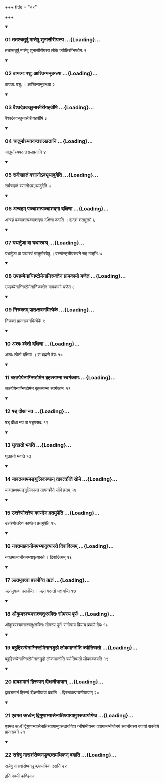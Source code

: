 +++
title = "०९"

+++

<div class="js_include" includetitle="true" newlevelforh1="3" unfilled="" url="/vedAH_yajuH/taittirIyam/sUtram/ApastambaH/shrautam/vishvAsa-prastutiH/22/09/01_tatashchaturShu_mAseShu_shunAsIrIyasya.md">
<details open><summary><h3>01 ततश्चतुर्षु मासेषु शुनासीरीयस्य ...{Loading}...</h3></summary>

ततश्चतुर्षु मासेषु शुनासीरीयस्य लोके ज्योतिरग्निष्टोमः १
</details>
</div>

<div class="js_include collapsed" newlevelforh1="4" title="सर्वाष् टीकाः" url="/vedAH_yajuH/taittirIyam/sUtram/ApastambaH/shrautam/sarvASh_TIkAH/22/09/01_tatashchaturShu_mAseShu_shunAsIrIyasya.md"> </div>



<div class="js_include collapsed" newlevelforh1="4" title="मूलम्" url="/vedAH_yajuH/taittirIyam/sUtram/ApastambaH/shrautam/mUlam/22/09/01_tatashchaturShu_mAseShu_shunAsIrIyasya.md"> </div>


<div class="js_include" includetitle="true" newlevelforh1="3" unfilled="" url="/vedAH_yajuH/taittirIyam/sUtram/ApastambaH/shrautam/vishvAsa-prastutiH/22/09/02_vAyavyaH_pashuH_AshvinyanUbandhyA.md">
<details open><summary><h3>02 वायव्यः पशुः आश्विन्यनूबन्ध्या ...{Loading}...</h3></summary>

वायव्यः पशुः । आश्विन्यनूबन्ध्या २
</details>
</div>

<div class="js_include collapsed" newlevelforh1="4" title="सर्वाष् टीकाः" url="/vedAH_yajuH/taittirIyam/sUtram/ApastambaH/shrautam/sarvASh_TIkAH/22/09/02_vAyavyaH_pashuH_AshvinyanUbandhyA.md"> </div>



<div class="js_include collapsed" newlevelforh1="4" title="मूलम्" url="/vedAH_yajuH/taittirIyam/sUtram/ApastambaH/shrautam/mUlam/22/09/02_vAyavyaH_pashuH_AshvinyanUbandhyA.md"> </div>


<div class="js_include" includetitle="true" newlevelforh1="3" unfilled="" url="/vedAH_yajuH/taittirIyam/sUtram/ApastambaH/shrautam/vishvAsa-prastutiH/22/09/03_vaishvadevavachChunAsIrIyahavIMShi.md">
<details open><summary><h3>03 वैश्वदेववच्छुनासीरीयहवींषि ...{Loading}...</h3></summary>

वैश्वदेववच्छुनासीरीयहवींषि ३
</details>
</div>

<div class="js_include collapsed" newlevelforh1="4" title="सर्वाष् टीकाः" url="/vedAH_yajuH/taittirIyam/sUtram/ApastambaH/shrautam/sarvASh_TIkAH/22/09/03_vaishvadevavachChunAsIrIyahavIMShi.md"> </div>



<div class="js_include collapsed" newlevelforh1="4" title="मूलम्" url="/vedAH_yajuH/taittirIyam/sUtram/ApastambaH/shrautam/mUlam/22/09/03_vaishvadevavachChunAsIrIyahavIMShi.md"> </div>


<div class="js_include" includetitle="true" newlevelforh1="3" unfilled="" url="/vedAH_yajuH/taittirIyam/sUtram/ApastambaH/shrautam/vishvAsa-prastutiH/22/09/04_chAturmAsyavadantarAlavratAni.md">
<details open><summary><h3>04 चातुर्मास्यवदन्तरालव्रतानि ...{Loading}...</h3></summary>

चातुर्मास्यवदन्तरालव्रतानि ४
</details>
</div>

<div class="js_include collapsed" newlevelforh1="4" title="सर्वाष् टीकाः" url="/vedAH_yajuH/taittirIyam/sUtram/ApastambaH/shrautam/sarvASh_TIkAH/22/09/04_chAturmAsyavadantarAlavratAni.md"> </div>



<div class="js_include collapsed" newlevelforh1="4" title="मूलम्" url="/vedAH_yajuH/taittirIyam/sUtram/ApastambaH/shrautam/mUlam/22/09/04_chAturmAsyavadantarAlavratAni.md"> </div>


<div class="js_include" includetitle="true" newlevelforh1="3" unfilled="" url="/vedAH_yajuH/taittirIyam/sUtram/ApastambaH/shrautam/vishvAsa-prastutiH/22/09/05_sarvatrAhataM_vasAno-vabhRthAdudeti.md">
<details open><summary><h3>05 सर्वत्राहतं वसानोऽवभृथादुदेति ...{Loading}...</h3></summary>

सर्वत्राहतं वसानोऽवभृथादुदेति ५
</details>
</div>

<div class="js_include collapsed" newlevelforh1="4" title="सर्वाष् टीकाः" url="/vedAH_yajuH/taittirIyam/sUtram/ApastambaH/shrautam/sarvASh_TIkAH/22/09/05_sarvatrAhataM_vasAno-vabhRthAdudeti.md"> </div>



<div class="js_include collapsed" newlevelforh1="4" title="मूलम्" url="/vedAH_yajuH/taittirIyam/sUtram/ApastambaH/shrautam/mUlam/22/09/05_sarvatrAhataM_vasAno-vabhRthAdudeti.md"> </div>


<div class="js_include" includetitle="true" newlevelforh1="3" unfilled="" url="/vedAH_yajuH/taittirIyam/sUtram/ApastambaH/shrautam/vishvAsa-prastutiH/22/09/06_anvaham_panchAshatpanchAshadgA_daxiNA.md">
<details open><summary><h3>06 अन्वहम् पञ्चाशत्पञ्चाशद्गा दक्षिणा ...{Loading}...</h3></summary>

अन्वहं पञ्चाशत्पञ्चाशद्गा दक्षिणा ददाति । द्वादशं शतमुत्तमे ६
</details>
</div>

<div class="js_include collapsed" newlevelforh1="4" title="सर्वाष् टीकाः" url="/vedAH_yajuH/taittirIyam/sUtram/ApastambaH/shrautam/sarvASh_TIkAH/22/09/06_anvaham_panchAshatpanchAshadgA_daxiNA.md"> </div>



<div class="js_include collapsed" newlevelforh1="4" title="मूलम्" url="/vedAH_yajuH/taittirIyam/sUtram/ApastambaH/shrautam/mUlam/22/09/06_anvaham_panchAshatpanchAshadgA_daxiNA.md"> </div>


<div class="js_include" includetitle="true" newlevelforh1="3" unfilled="" url="/vedAH_yajuH/taittirIyam/sUtram/ApastambaH/shrautam/vishvAsa-prastutiH/22/09/07_yathartujA_vA_yathAsva~n.md">
<details open><summary><h3>07 यथर्तुजा वा यथास्वञ् ...{Loading}...</h3></summary>

यथर्तुजा वा यथास्वं चातुर्मास्येषु । वत्सांस्तृतीयसवने सह मातृभिः ७
</details>
</div>

<div class="js_include collapsed" newlevelforh1="4" title="सर्वाष् टीकाः" url="/vedAH_yajuH/taittirIyam/sUtram/ApastambaH/shrautam/sarvASh_TIkAH/22/09/07_yathartujA_vA_yathAsva~n.md"> </div>



<div class="js_include collapsed" newlevelforh1="4" title="मूलम्" url="/vedAH_yajuH/taittirIyam/sUtram/ApastambaH/shrautam/mUlam/22/09/07_yathartujA_vA_yathAsva~n.md"> </div>


<div class="js_include" includetitle="true" newlevelforh1="3" unfilled="" url="/vedAH_yajuH/taittirIyam/sUtram/ApastambaH/shrautam/vishvAsa-prastutiH/22/09/08_upahavyenAgniShTomenAniruktena_grAmakAmo_yajeta.md">
<details open><summary><h3>08 उपहव्येनाग्निष्टोमेनानिरुक्तेन ग्रामकामो यजेत ...{Loading}...</h3></summary>

उपहव्येनाग्निष्टोमेनानिरुक्तेन ग्रामकामो यजेत ८
</details>
</div>

<div class="js_include collapsed" newlevelforh1="4" title="सर्वाष् टीकाः" url="/vedAH_yajuH/taittirIyam/sUtram/ApastambaH/shrautam/sarvASh_TIkAH/22/09/08_upahavyenAgniShTomenAniruktena_grAmakAmo_yajeta.md"> </div>



<div class="js_include collapsed" newlevelforh1="4" title="मूलम्" url="/vedAH_yajuH/taittirIyam/sUtram/ApastambaH/shrautam/mUlam/22/09/08_upahavyenAgniShTomenAniruktena_grAmakAmo_yajeta.md"> </div>


<div class="js_include" includetitle="true" newlevelforh1="3" unfilled="" url="/vedAH_yajuH/taittirIyam/sUtram/ApastambaH/shrautam/vishvAsa-prastutiH/22/09/09_niruktam_prAtaHsavanamityeke.md">
<details open><summary><h3>09 निरुक्तम् प्रातःसवनमित्येके ...{Loading}...</h3></summary>

निरुक्तं प्रातःसवनमित्येके ९
</details>
</div>

<div class="js_include collapsed" newlevelforh1="4" title="सर्वाष् टीकाः" url="/vedAH_yajuH/taittirIyam/sUtram/ApastambaH/shrautam/sarvASh_TIkAH/22/09/09_niruktam_prAtaHsavanamityeke.md"> </div>



<div class="js_include collapsed" newlevelforh1="4" title="मूलम्" url="/vedAH_yajuH/taittirIyam/sUtram/ApastambaH/shrautam/mUlam/22/09/09_niruktam_prAtaHsavanamityeke.md"> </div>


<div class="js_include" includetitle="true" newlevelforh1="3" unfilled="" url="/vedAH_yajuH/taittirIyam/sUtram/ApastambaH/shrautam/vishvAsa-prastutiH/22/09/10_ashvaH_shveto_daxiNA.md">
<details open><summary><h3>10 अश्वः श्वेतो दक्षिणा ...{Loading}...</h3></summary>

अश्वः श्वेतो दक्षिणा । स ब्रह्मणे देयः १०
</details>
</div>

<div class="js_include collapsed" newlevelforh1="4" title="सर्वाष् टीकाः" url="/vedAH_yajuH/taittirIyam/sUtram/ApastambaH/shrautam/sarvASh_TIkAH/22/09/10_ashvaH_shveto_daxiNA.md"> </div>



<div class="js_include collapsed" newlevelforh1="4" title="मूलम्" url="/vedAH_yajuH/taittirIyam/sUtram/ApastambaH/shrautam/mUlam/22/09/10_ashvaH_shveto_daxiNA.md"> </div>


<div class="js_include" includetitle="true" newlevelforh1="3" unfilled="" url="/vedAH_yajuH/taittirIyam/sUtram/ApastambaH/shrautam/vishvAsa-prastutiH/22/09/11_RtapeyenAgniShTomena_bRhatsAmnA_svargakAmaH.md">
<details open><summary><h3>11 ऋतपेयेनाग्निष्टोमेन बृहत्साम्ना स्वर्गकामः ...{Loading}...</h3></summary>

ऋतपेयेनाग्निष्टोमेन बृहत्साम्ना स्वर्गकामः ११
</details>
</div>

<div class="js_include collapsed" newlevelforh1="4" title="सर्वाष् टीकाः" url="/vedAH_yajuH/taittirIyam/sUtram/ApastambaH/shrautam/sarvASh_TIkAH/22/09/11_RtapeyenAgniShTomena_bRhatsAmnA_svargakAmaH.md"> </div>



<div class="js_include collapsed" newlevelforh1="4" title="मूलम्" url="/vedAH_yajuH/taittirIyam/sUtram/ApastambaH/shrautam/mUlam/22/09/11_RtapeyenAgniShTomena_bRhatsAmnA_svargakAmaH.md"> </div>


<div class="js_include" includetitle="true" newlevelforh1="3" unfilled="" url="/vedAH_yajuH/taittirIyam/sUtram/ApastambaH/shrautam/vishvAsa-prastutiH/22/09/12_ShaD_dIxA_nava.md">
<details open><summary><h3>12 षड् दीक्षा नव ...{Loading}...</h3></summary>

षड् दीक्षा नव वा षडुपसदः १२
</details>
</div>

<div class="js_include collapsed" newlevelforh1="4" title="सर्वाष् टीकाः" url="/vedAH_yajuH/taittirIyam/sUtram/ApastambaH/shrautam/sarvASh_TIkAH/22/09/12_ShaD_dIxA_nava.md"> </div>



<div class="js_include collapsed" newlevelforh1="4" title="मूलम्" url="/vedAH_yajuH/taittirIyam/sUtram/ApastambaH/shrautam/mUlam/22/09/12_ShaD_dIxA_nava.md"> </div>


<div class="js_include" includetitle="true" newlevelforh1="3" unfilled="" url="/vedAH_yajuH/taittirIyam/sUtram/ApastambaH/shrautam/vishvAsa-prastutiH/22/09/13_ghRtavrato_bhavati.md">
<details open><summary><h3>13 घृतव्रतो भवति ...{Loading}...</h3></summary>

घृतव्रतो भवति १३
</details>
</div>

<div class="js_include collapsed" newlevelforh1="4" title="सर्वाष् टीकाः" url="/vedAH_yajuH/taittirIyam/sUtram/ApastambaH/shrautam/sarvASh_TIkAH/22/09/13_ghRtavrato_bhavati.md"> </div>



<div class="js_include collapsed" newlevelforh1="4" title="मूलम्" url="/vedAH_yajuH/taittirIyam/sUtram/ApastambaH/shrautam/mUlam/22/09/13_ghRtavrato_bhavati.md"> </div>


<div class="js_include" includetitle="true" newlevelforh1="3" unfilled="" url="/vedAH_yajuH/taittirIyam/sUtram/ApastambaH/shrautam/vishvAsa-prastutiH/22/09/14_yAvatprathamamangulikANDan_tAvatkrIte_some.md">
<details open><summary><h3>14 यावत्प्रथममङ्गुलिकाण्डन् तावत्क्रीते सोमे ...{Loading}...</h3></summary>

यावत्प्रथममङ्गुलिकाण्डं तावत्क्रीते सोमे व्रतम् १४
</details>
</div>

<div class="js_include collapsed" newlevelforh1="4" title="सर्वाष् टीकाः" url="/vedAH_yajuH/taittirIyam/sUtram/ApastambaH/shrautam/sarvASh_TIkAH/22/09/14_yAvatprathamamangulikANDan_tAvatkrIte_some.md"> </div>



<div class="js_include collapsed" newlevelforh1="4" title="मूलम्" url="/vedAH_yajuH/taittirIyam/sUtram/ApastambaH/shrautam/mUlam/22/09/14_yAvatprathamamangulikANDan_tAvatkrIte_some.md"> </div>


<div class="js_include" includetitle="true" newlevelforh1="3" unfilled="" url="/vedAH_yajuH/taittirIyam/sUtram/ApastambaH/shrautam/vishvAsa-prastutiH/22/09/15_uttareNottareNa_kANDena_vratamupaiti.md">
<details open><summary><h3>15 उत्तरेणोत्तरेण काण्डेन व्रतमुपैति ...{Loading}...</h3></summary>

उत्तरेणोत्तरेण काण्डेन व्रतमुपैति १५
</details>
</div>

<div class="js_include collapsed" newlevelforh1="4" title="सर्वाष् टीकाः" url="/vedAH_yajuH/taittirIyam/sUtram/ApastambaH/shrautam/sarvASh_TIkAH/22/09/15_uttareNottareNa_kANDena_vratamupaiti.md"> </div>



<div class="js_include collapsed" newlevelforh1="4" title="मूलम्" url="/vedAH_yajuH/taittirIyam/sUtram/ApastambaH/shrautam/mUlam/22/09/15_uttareNottareNa_kANDena_vratamupaiti.md"> </div>


<div class="js_include" includetitle="true" newlevelforh1="3" unfilled="" url="/vedAH_yajuH/taittirIyam/sUtram/ApastambaH/shrautam/vishvAsa-prastutiH/22/09/16_naktamAhavanIyamabhyAvRtyAste_divAdityam.md">
<details open><summary><h3>16 नक्तमाहवनीयमभ्यावृत्यास्ते दिवादित्यम् ...{Loading}...</h3></summary>

नक्तमाहवनीयमभ्यावृत्यास्ते । दिवादित्यम् १६
</details>
</div>

<div class="js_include collapsed" newlevelforh1="4" title="सर्वाष् टीकाः" url="/vedAH_yajuH/taittirIyam/sUtram/ApastambaH/shrautam/sarvASh_TIkAH/22/09/16_naktamAhavanIyamabhyAvRtyAste_divAdityam.md"> </div>



<div class="js_include collapsed" newlevelforh1="4" title="मूलम्" url="/vedAH_yajuH/taittirIyam/sUtram/ApastambaH/shrautam/mUlam/22/09/16_naktamAhavanIyamabhyAvRtyAste_divAdityam.md"> </div>


<div class="js_include" includetitle="true" newlevelforh1="3" unfilled="" url="/vedAH_yajuH/taittirIyam/sUtram/ApastambaH/shrautam/vishvAsa-prastutiH/22/09/17_RtamuktvA_prasarpanti_RtaM.md">
<details open><summary><h3>17 ऋतमुक्त्वा प्रसर्पन्ति ऋतं ...{Loading}...</h3></summary>

ऋतमुक्त्वा प्रसर्पन्ति । ऋतं वदन्तो भक्षयन्ति १७
</details>
</div>

<div class="js_include collapsed" newlevelforh1="4" title="सर्वाष् टीकाः" url="/vedAH_yajuH/taittirIyam/sUtram/ApastambaH/shrautam/sarvASh_TIkAH/22/09/17_RtamuktvA_prasarpanti_RtaM.md"> </div>



<div class="js_include collapsed" newlevelforh1="4" title="मूलम्" url="/vedAH_yajuH/taittirIyam/sUtram/ApastambaH/shrautam/mUlam/22/09/17_RtamuktvA_prasarpanti_RtaM.md"> </div>


<div class="js_include" includetitle="true" newlevelforh1="3" unfilled="" url="/vedAH_yajuH/taittirIyam/sUtram/ApastambaH/shrautam/vishvAsa-prastutiH/22/09/18_audumbarashchamasashchatuHsraktiH_somasya_pUrNaH.md">
<details open><summary><h3>18 औदुम्बरश्चमसश्चतुःस्रक्तिः सोमस्य पूर्णः ...{Loading}...</h3></summary>

औदुम्बरश्चमसश्चतुःस्रक्तिः सोमस्य पूर्णः सगोत्राय प्रियाय ब्रह्मणे देयः १८
</details>
</div>

<div class="js_include collapsed" newlevelforh1="4" title="सर्वाष् टीकाः" url="/vedAH_yajuH/taittirIyam/sUtram/ApastambaH/shrautam/sarvASh_TIkAH/22/09/18_audumbarashchamasashchatuHsraktiH_somasya_pUrNaH.md"> </div>



<div class="js_include collapsed" newlevelforh1="4" title="मूलम्" url="/vedAH_yajuH/taittirIyam/sUtram/ApastambaH/shrautam/mUlam/22/09/18_audumbarashchamasashchatuHsraktiH_somasya_pUrNaH.md"> </div>


<div class="js_include" includetitle="true" newlevelforh1="3" unfilled="" url="/vedAH_yajuH/taittirIyam/sUtram/ApastambaH/shrautam/vishvAsa-prastutiH/22/09/19_bahuhiraNyenAgniShTomenAnaDuho_lokamApnoti_jyotiShmato.md">
<details open><summary><h3>19 बहुहिरण्येनाग्निष्टोमेनानडुहो लोकमाप्नोति ज्योतिष्मतो ...{Loading}...</h3></summary>

बहुहिरण्येनाग्निष्टोमेनानडुहो लोकमाप्नोति ज्योतिष्मतो लोकाञ्जयति १९
</details>
</div>

<div class="js_include collapsed" newlevelforh1="4" title="सर्वाष् टीकाः" url="/vedAH_yajuH/taittirIyam/sUtram/ApastambaH/shrautam/sarvASh_TIkAH/22/09/19_bahuhiraNyenAgniShTomenAnaDuho_lokamApnoti_jyotiShmato.md"> </div>



<div class="js_include collapsed" newlevelforh1="4" title="मूलम्" url="/vedAH_yajuH/taittirIyam/sUtram/ApastambaH/shrautam/mUlam/22/09/19_bahuhiraNyenAgniShTomenAnaDuho_lokamApnoti_jyotiShmato.md"> </div>


<div class="js_include" includetitle="true" newlevelforh1="3" unfilled="" url="/vedAH_yajuH/taittirIyam/sUtram/ApastambaH/shrautam/vishvAsa-prastutiH/22/09/20_dvAdashamAnaM_hiraNyan_dIxaNIyAyAn.md">
<details open><summary><h3>20 द्वादशमानं हिरण्यन् दीक्षणीयायान् ...{Loading}...</h3></summary>

द्वादशमानं हिरण्यं दीक्षणीयायां ददाति । द्विस्तावत्प्रायणीयायाम् २०
</details>
</div>

<div class="js_include collapsed" newlevelforh1="4" title="सर्वाष् टीकाः" url="/vedAH_yajuH/taittirIyam/sUtram/ApastambaH/shrautam/sarvASh_TIkAH/22/09/20_dvAdashamAnaM_hiraNyan_dIxaNIyAyAn.md"> </div>



<div class="js_include collapsed" newlevelforh1="4" title="मूलम्" url="/vedAH_yajuH/taittirIyam/sUtram/ApastambaH/shrautam/mUlam/22/09/20_dvAdashamAnaM_hiraNyan_dIxaNIyAyAn.md"> </div>


<div class="js_include" includetitle="true" newlevelforh1="3" unfilled="" url="/vedAH_yajuH/taittirIyam/sUtram/ApastambaH/shrautam/vishvAsa-prastutiH/22/09/21_evamata_Urdhvan_dviguNAbhyAsenAtithyAyAmupasatprayogeShva.md">
<details open><summary><h3>21 एवमत ऊर्ध्वन् द्विगुणाभ्यासेनातिथ्यायामुपसत्प्रयोगेष्व ...{Loading}...</h3></summary>

एवमत ऊर्ध्वं द्विगुणाभ्यासेनातिथ्यायामुपसत्प्रयोगेष्व ग्नीषोमीयस्य वपायामग्नीषोमये सवनीयस्य वपायां सवनीये प्रातःसवने २१
</details>
</div>

<div class="js_include collapsed" newlevelforh1="4" title="सर्वाष् टीकाः" url="/vedAH_yajuH/taittirIyam/sUtram/ApastambaH/shrautam/sarvASh_TIkAH/22/09/21_evamata_Urdhvan_dviguNAbhyAsenAtithyAyAmupasatprayogeShva.md"> </div>



<div class="js_include collapsed" newlevelforh1="4" title="मूलम्" url="/vedAH_yajuH/taittirIyam/sUtram/ApastambaH/shrautam/mUlam/22/09/21_evamata_Urdhvan_dviguNAbhyAsenAtithyAyAmupasatprayogeShva.md"> </div>


<div class="js_include" includetitle="true" newlevelforh1="3" unfilled="" url="/vedAH_yajuH/taittirIyam/sUtram/ApastambaH/shrautam/vishvAsa-prastutiH/22/09/22_sanneShu_nArAshaMseShvanaDuchChatamadhikan_dadAti.md">
<details open><summary><h3>22 सन्नेषु नाराशंसेष्वनडुच्छतमधिकन् ददाति ...{Loading}...</h3></summary>

सन्नेषु नाराशंसेष्वनडुच्छतमधिकं ददाति २२
</details>
</div>

<div class="js_include collapsed" newlevelforh1="4" title="सर्वाष् टीकाः" url="/vedAH_yajuH/taittirIyam/sUtram/ApastambaH/shrautam/sarvASh_TIkAH/22/09/22_sanneShu_nArAshaMseShvanaDuchChatamadhikan_dadAti.md"> </div>



<div class="js_include collapsed" newlevelforh1="4" title="मूलम्" url="/vedAH_yajuH/taittirIyam/sUtram/ApastambaH/shrautam/mUlam/22/09/22_sanneShu_nArAshaMseShvanaDuchChatamadhikan_dadAti.md"> </div>





  
इति नवमी कण्डिका 
